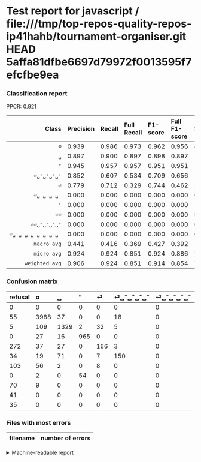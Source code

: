 # Test report for javascript / file:///tmp/top-repos-quality-repos-ip41hahb/tournament-organiser.git HEAD 5affa81dfbe6697d79972f0013595f7efcfbe9ea

### Classification report

PPCR: 0.921

| Class | Precision | Recall | Full Recall | F1-score | Full F1-score | Support | Full Support | PPCR |
|------:|:----------|:-------|:------------|:---------|:---------|:--------|:-------------|:-----|
| `∅` | 0.939| 0.986| 0.973| 0.962| 0.956| 4043| 4098| 0.987 |
| `␣` | 0.897| 0.900| 0.897| 0.898| 0.897| 1477| 1482| 0.997 |
| `"` | 0.945| 0.957| 0.957| 0.951| 0.951| 1008| 1008| 1.000 |
| `⏎␣⁺␣⁺␣⁺␣⁺` | 0.852| 0.607| 0.534| 0.709| 0.656| 247| 281| 0.879 |
| `⏎` | 0.779| 0.712| 0.329| 0.744| 0.462| 233| 505| 0.461 |
| `⏎␣⁻␣⁻␣⁻␣⁻` | 0.000| 0.000| 0.000| 0.000| 0.000| 66| 169| 0.391 |
| `'` | 0.000| 0.000| 0.000| 0.000| 0.000| 56| 56| 1.000 |
| `⏎⏎` | 0.000| 0.000| 0.000| 0.000| 0.000| 9| 79| 0.114 |
| `⏎⏎␣⁻␣⁻␣⁻␣⁻` | 0.000| 0.000| 0.000| 0.000| 0.000| 0| 41| 0.000 |
| `⏎␣⁻␣⁻␣⁻␣⁻␣⁻␣⁻␣⁻␣⁻` | 0.000| 0.000| 0.000| 0.000| 0.000| 0| 35| 0.000 |
| `macro avg` | 0.441| 0.416| 0.369| 0.427| 0.392| 7139| 7754| 0.921 |
| `micro avg` | 0.924| 0.924| 0.851| 0.924| 0.886| 7139| 7754| 0.921 |
| `weighted avg` | 0.906| 0.924| 0.851| 0.914| 0.854| 7139| 7754| 0.921 |

### Confusion matrix

|refusal|  ∅| ␣| "| ⏎| ⏎␣⁺␣⁺␣⁺␣⁺| ⏎␣⁻␣⁻␣⁻␣⁻| '| ⏎⏎| ⏎⏎␣⁻␣⁻␣⁻␣⁻| ⏎␣⁻␣⁻␣⁻␣⁻␣⁻␣⁻␣⁻␣⁻| 
|:---|:---|:---|:---|:---|:---|:---|:---|:---|:---|:---|
|0 |0 |0 |0 |0 |0 |0 |0 |0 |0 |0 |
|55 |3988 |37 |0 |0 |18 |0 |0 |0 |0 |0 |
|5 |109 |1329 |2 |32 |5 |0 |0 |0 |0 |0 |
|0 |27 |16 |965 |0 |0 |0 |0 |0 |0 |0 |
|272 |37 |27 |0 |166 |3 |0 |0 |0 |0 |0 |
|34 |19 |71 |0 |7 |150 |0 |0 |0 |0 |0 |
|103 |56 |2 |0 |8 |0 |0 |0 |0 |0 |0 |
|0 |2 |0 |54 |0 |0 |0 |0 |0 |0 |0 |
|70 |9 |0 |0 |0 |0 |0 |0 |0 |0 |0 |
|41 |0 |0 |0 |0 |0 |0 |0 |0 |0 |0 |
|35 |0 |0 |0 |0 |0 |0 |0 |0 |0 |0 |

### Files with most errors

| filename | number of errors|
|:----:|:-----|

<details>
    <summary>Machine-readable report</summary>
```json
{
  "cl_report": {"\"": {"f1-score": 0.9512074913750617, "precision": 0.9451518119490695, "recall": 0.9573412698412699, "support": 1008}, "\u0027": {"f1-score": 0.0, "precision": 0.0, "recall": 0.0, "support": 56}, "macro avg": {"f1-score": 0.4265221452917013, "precision": 0.44125441716715014, "recall": 0.4163268197159722, "support": 7139}, "micro avg": {"f1-score": 0.9242190783022832, "precision": 0.9242190783022832, "recall": 0.9242190783022832, "support": 7139}, "weighted avg": {"f1-score": 0.9138613477079095, "precision": 0.9056966270628074, "recall": 0.9242190783022832, "support": 7139}, "\u2205": {"f1-score": 0.9621230398069963, "precision": 0.9390157758417707, "recall": 0.986396240415533, "support": 4043}, "\u23ce": {"f1-score": 0.7443946188340808, "precision": 0.7793427230046949, "recall": 0.7124463519313304, "support": 233}, "\u23ce\u23ce": {"f1-score": 0.0, "precision": 0.0, "recall": 0.0, "support": 9}, "\u23ce\u23ce\u2423\u207b\u2423\u207b\u2423\u207b\u2423\u207b": {"f1-score": 0.0, "precision": 0.0, "recall": 0.0, "support": 0}, "\u23ce\u2423\u207a\u2423\u207a\u2423\u207a\u2423\u207a": {"f1-score": 0.7092198581560283, "precision": 0.8522727272727273, "recall": 0.6072874493927125, "support": 247}, "\u23ce\u2423\u207b\u2423\u207b\u2423\u207b\u2423\u207b": {"f1-score": 0.0, "precision": 0.0, "recall": 0.0, "support": 66}, "\u23ce\u2423\u207b\u2423\u207b\u2423\u207b\u2423\u207b\u2423\u207b\u2423\u207b\u2423\u207b\u2423\u207b": {"f1-score": 0.0, "precision": 0.0, "recall": 0.0, "support": 0}, "\u2423": {"f1-score": 0.8982764447448461, "precision": 0.8967611336032388, "recall": 0.899796885578876, "support": 1477}},
  "cl_report_full": {"\"": {"f1-score": 0.9512074913750617, "precision": 0.9451518119490695, "recall": 0.9573412698412699, "support": 1008}, "\u0027": {"f1-score": 0.0, "precision": 0.0, "recall": 0.0, "support": 56}, "macro avg": {"f1-score": 0.392260121571827, "precision": 0.44125441716715014, "recall": 0.36897807417852646, "support": 7754}, "micro avg": {"f1-score": 0.8860538508023903, "precision": 0.9242190783022832, "recall": 0.8509156564353881, "support": 7754}, "weighted avg": {"f1-score": 0.8540862836767587, "precision": 0.8721764750226007, "recall": 0.8509156564353881, "support": 7754}, "\u2205": {"f1-score": 0.9557819053325345, "precision": 0.9390157758417707, "recall": 0.9731576378721327, "support": 4098}, "\u23ce": {"f1-score": 0.4623955431754875, "precision": 0.7793427230046949, "recall": 0.3287128712871287, "support": 505}, "\u23ce\u23ce": {"f1-score": 0.0, "precision": 0.0, "recall": 0.0, "support": 79}, "\u23ce\u23ce\u2423\u207b\u2423\u207b\u2423\u207b\u2423\u207b": {"f1-score": 0.0, "precision": 0.0, "recall": 0.0, "support": 41}, "\u23ce\u2423\u207a\u2423\u207a\u2423\u207a\u2423\u207a": {"f1-score": 0.6564551422319475, "precision": 0.8522727272727273, "recall": 0.5338078291814946, "support": 281}, "\u23ce\u2423\u207b\u2423\u207b\u2423\u207b\u2423\u207b": {"f1-score": 0.0, "precision": 0.0, "recall": 0.0, "support": 169}, "\u23ce\u2423\u207b\u2423\u207b\u2423\u207b\u2423\u207b\u2423\u207b\u2423\u207b\u2423\u207b\u2423\u207b": {"f1-score": 0.0, "precision": 0.0, "recall": 0.0, "support": 35}, "\u2423": {"f1-score": 0.8967611336032388, "precision": 0.8967611336032388, "recall": 0.8967611336032388, "support": 1482}},
  "ppcr": 0.9206860974980655
}
```
</details>
